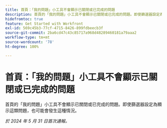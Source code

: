 ```yaml
---
title: 首頁：「我的問題」小工具不會顯示已關閉或已完成的問題
description: 首頁的「我的問題」小工具不會顯示已關閉或已完成的問題。即使篩選器設定為顯示這類問題，也可能會發生這種情況。
hidefromtoc: true
feature: Get Started with Workfront
exl-id: 569c45b3-77cf-4715-8426-899fdbeecb3f
source-git-commit: 2ba6cd47c43c85717a968d48289460181a79aaa2
workflow-type: tm+mt
source-wordcount: '78'
ht-degree: 100%

---
```


# 首頁：「我的問題」小工具不會顯示已關閉或已完成的問題

首頁的「我的問題」小工具不會顯示已關閉或已完成的問題。即使篩選器設定為顯示這類問題，也可能會發生這種情況。

_於 2024 年 5 月 31 日首次通報。_
